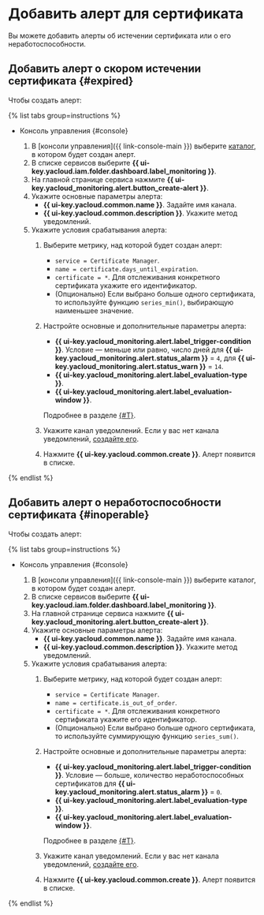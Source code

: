 # Добавить алерт для сертификата

Вы можете добавить алерты об истечении сертификата или о его неработоспособности.

## Добавить алерт о скором истечении сертификата {#expired}

Чтобы создать алерт:

{% list tabs group=instructions %}

- Консоль управления {#console}

  1. В [консоли управления]({{ link-console-main }}) выберите [каталог](../../resource-manager/concepts/resources-hierarchy.md#folder), в котором будет создан алерт.
  1. В списке сервисов выберите **{{ ui-key.yacloud.iam.folder.dashboard.label_monitoring }}**.
  1. На главной странице сервиса нажмите **{{ ui-key.yacloud_monitoring.alert.button_create-alert }}**.
  1. Укажите основные параметры алерта:
     * **{{ ui-key.yacloud.common.name }}**. Задайте имя канала.
     * **{{ ui-key.yacloud.common.description }}**. Укажите метод уведомлений.
  1. Укажите условия срабатывания алерта:
     1. Выберите метрику, над которой будет создан алерт:
        * `service = Certificate Manager`.
        * `name = certificate.days_until_expiration`.
        * `certificate = *`. Для отслеживания конкретного сертификата укажите его идентификатор.
        * (Опционально) Если выбрано больше одного сертификата, то используйте функцию `series_min()`, выбирающую наименьшее значение.
     1. Настройте основные и дополнительные параметры алерта:
        * **{{ ui-key.yacloud_monitoring.alert.label_trigger-condition }}**. Условие — меньше или равно, число дней для **{{ ui-key.yacloud_monitoring.alert.status_alarm }}** = `4`, для **{{ ui-key.yacloud_monitoring.alert.status_warn }}** = `14`. 
        * **{{ ui-key.yacloud_monitoring.alert.label_evaluation-type }}**.
        * **{{ ui-key.yacloud_monitoring.alert.label_evaluation-window }}**.


        Подробнее в разделе [{#T}](../../monitoring/concepts/alerting/alert.md#condition).


     1. Укажите канал уведомлений. Если у вас нет канала уведомлений, [создайте его](../../monitoring/operations/alert/create-channel.md).
     1. Нажмите **{{ ui-key.yacloud.common.create }}**. Алерт появится в списке.

{% endlist %}

## Добавить алерт о неработоспособности сертификата {#inoperable}

Чтобы создать алерт:

{% list tabs group=instructions %}

- Консоль управления {#console}

  1. В [консоли управления]({{ link-console-main }}) выберите каталог, в котором будет создан алерт.
  1. В списке сервисов выберите **{{ ui-key.yacloud.iam.folder.dashboard.label_monitoring }}**.
  1. На главной странице сервиса нажмите **{{ ui-key.yacloud_monitoring.alert.button_create-alert }}**.
  1. Укажите основные параметры алерта:
     * **{{ ui-key.yacloud.common.name }}**. Задайте имя канала.
     * **{{ ui-key.yacloud.common.description }}**. Укажите метод уведомлений.
  1. Укажите условия срабатывания алерта:
     1. Выберите метрику, над которой будет создан алерт:
        * `service = Certificate Manager`.
        * `name = certificate.is_out_of_order`.
        * `certificate = *`. Для отслеживания конкретного сертификата укажите его идентификатор.
        * (Опционально) Если выбрано больше одного сертификата, то используйте суммирующую функцию `series_sum()`.
     1. Настройте основные и дополнительные параметры алерта:
        * **{{ ui-key.yacloud_monitoring.alert.label_trigger-condition }}**. Условие — больше, количество неработоспособных сертификатов для **{{ ui-key.yacloud_monitoring.alert.status_alarm }}** = `0`. 
        * **{{ ui-key.yacloud_monitoring.alert.label_evaluation-type }}**.
        * **{{ ui-key.yacloud_monitoring.alert.label_evaluation-window }}**.


        Подробнее в разделе [{#T}](../../monitoring/concepts/alerting/alert.md#condition). 


     1. Укажите канал уведомлений. Если у вас нет канала уведомлений, [создайте его](../../monitoring/operations/alert/create-channel.md).
     1. Нажмите **{{ ui-key.yacloud.common.create }}**. Алерт появится в списке.

{% endlist %}